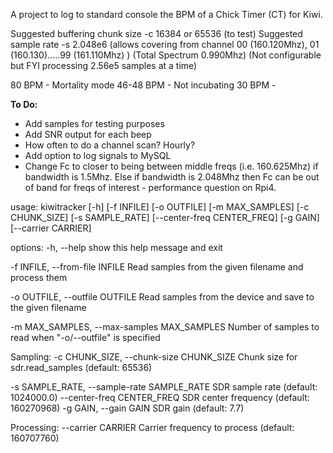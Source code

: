 A project to log to standard console the BPM of a Chick Timer (CT) for Kiwi.

Suggested buffering chunk size -c 16384 or 65536 (to test)
Suggested sample rate -s 2.048e6 (allows covering from channel 00 (160.120Mhz), 01 (160.130).....99 (161.110Mhz) ) (Total Spectrum 0.990Mhz)
(Not configurable but FYI processing 2.56e5 samples at a time)

80 BPM - Mortality mode
46-48 BPM - Not incubating
30 BPM - 

**To Do:**
* Add samples for testing purposes
* Add SNR output for each beep
* How often to do a channel scan? Hourly?
* Add option to log signals to MySQL
* Change Fc to closer to being between middle freqs (i.e. 160.625Mhz) if bandwidth is 1.5Mhz. Else if bandwidth is 2.048Mhz then Fc can be out of band for freqs of interest - performance question on Rpi4.

usage: kiwitracker [-h] [-f INFILE] [-o OUTFILE] [-m MAX_SAMPLES] [-c CHUNK_SIZE] [-s SAMPLE_RATE] [--center-freq CENTER_FREQ] [-g GAIN] [--carrier CARRIER]

options:
  -h, --help            show this help message and exit
  
  -f INFILE, --from-file INFILE
                        Read samples from the given filename and process them
                        
  -o OUTFILE, --outfile OUTFILE
                        Read samples from the device and save to the given filename
                        
  -m MAX_SAMPLES, --max-samples MAX_SAMPLES
                        Number of samples to read when "-o/--outfile" is specified

Sampling:
  -c CHUNK_SIZE, --chunk-size CHUNK_SIZE
                        Chunk size for sdr.read_samples (default: 65536)
                        
  -s SAMPLE_RATE, --sample-rate SAMPLE_RATE
                        SDR sample rate (default: 1024000.0)
  --center-freq CENTER_FREQ
                        SDR center frequency (default: 160270968)
  -g GAIN, --gain GAIN  SDR gain (default: 7.7)

Processing:
  --carrier CARRIER     Carrier frequency to process (default: 160707760)
